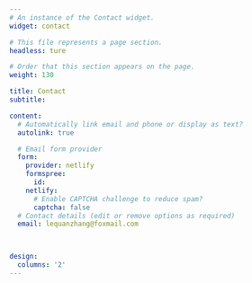 ```yaml
---
# An instance of the Contact widget.
widget: contact

# This file represents a page section.
headless: ture

# Order that this section appears on the page.
weight: 130

title: Contact
subtitle:

content:
  # Automatically link email and phone or display as text?
  autolink: true

  # Email form provider
  form:
    provider: netlify
    formspree:
      id:
    netlify:
      # Enable CAPTCHA challenge to reduce spam?
      captcha: false
  # Contact details (edit or remove options as required)
  email: lequanzhang@foxmail.com

 

design:
  columns: '2'
---
```

